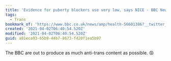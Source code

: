 ```yaml
---
title: 'Evidence for puberty blockers use very low, says NICE - BBC News'
tags:
  - Trans
bookmark_of: 'https://www.bbc.co.uk/news/amp/health-56601386?__twitter_impression=true'
created: '2021-04-02T06:40:54.520Z'
modified: '2021-04-02T06:40:54.520Z'
guid: a81eca93-65b9-44b7-8673-f420f1ea5b97
---
```

The BBC are out to produce as much anti-trans content as possible. 😡
